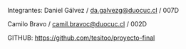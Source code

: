 Integrantes:
Daniel Gálvez / da.galvezg@duocuc.cl / 007D

Camilo Bravo / camil.bravoc@duocuc.cl / 002D

GITHUB:
https://github.com/tesitoo/proyecto-final
